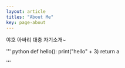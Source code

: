 ```yaml
---
layout: article
titles: "About Me"
key: page-about
---
```


야호 아싸리 대충 자기소개~

''' python
def hello():
    print("hello" + 3)
    return a

'''